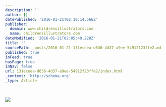 ```yaml
---
description: ''
author: []
datePublished: '2016-01-21T02:10:14.566Z'
publisher:
  domain: www.childrensillustrators.com
  name: childrensillustrators.com
dateModified: '2016-01-21T02:05:49.220Z'
title: ''
sourcePath: _posts/2016-01-21-131eceea-d636-4d37-a9ee-54912f23ffe2.md
published: true
inFeed: true
hasPage: true
inNav: false
url: 131eceea-d636-4d37-a9ee-54912f23ffe2/index.html
_context: 'http://schema.org'
_type: Article

---
```

![](http://www.childrensillustrators.com/portfolioIllustrations/45782.jpg)